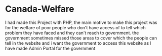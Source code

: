 # Canada-Welfare
I had made this Project with PHP, the main motive to make this project was for the welfare of poor people who don't have access of to tell which problem they have faced and they can't reach to government. the government sometimes missed those areas to cover which the people can tell in the website and  i want the government to access this website as I have made Admin Portal for the government 
